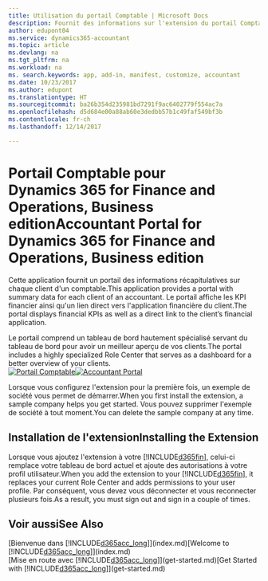 ```yaml
---
title: Utilisation du portail Comptable | Microsoft Docs
description: Fournit des informations sur l'extension du portail Comptable.
author: edupont04
ms.service: dynamics365-accountant
ms.topic: article
ms.devlang: na
ms.tgt_pltfrm: na
ms.workload: na
ms. search.keywords: app, add-in, manifest, customize, accountant
ms.date: 10/23/2017
ms.author: edupont
ms.translationtype: HT
ms.sourcegitcommit: ba26b354d235981bd7291f9ac6402779f554ac7a
ms.openlocfilehash: d5d684e00a88ab60e3dedbb57b1c49faf549bf3b
ms.contentlocale: fr-ch
ms.lasthandoff: 12/14/2017

---
```

# <a name="accountant-portal-for-dynamics-365-for-finance-and-operations-business-edition"></a><span data-ttu-id="2b0ca-103">Portail Comptable pour Dynamics 365 for Finance and Operations, Business edition</span><span class="sxs-lookup"><span data-stu-id="2b0ca-103">Accountant Portal for Dynamics 365 for Finance and Operations, Business edition</span></span>
<span data-ttu-id="2b0ca-104">Cette application fournit un portail des informations récapitulatives sur chaque client d'un comptable.</span><span class="sxs-lookup"><span data-stu-id="2b0ca-104">This application provides a portal with summary data for each client of an accountant.</span></span> <span data-ttu-id="2b0ca-105">Le portail affiche les KPI financier ainsi qu'un lien direct vers l'application financière du client.</span><span class="sxs-lookup"><span data-stu-id="2b0ca-105">The portal displays financial KPIs as well as a direct link to the client’s financial application.</span></span>  

<span data-ttu-id="2b0ca-106">Le portail comprend un tableau de bord hautement spécialisé servant du tableau de bord pour avoir un meilleur aperçu de vos clients.</span><span class="sxs-lookup"><span data-stu-id="2b0ca-106">The portal includes a highly specialized Role Center that serves as a dashboard for a better overview of your clients.</span></span>  
<span data-ttu-id="2b0ca-107">[![Portail Comptable](./media/accountant-get-started/accountant-dashboard.png)](https://go.microsoft.com/fwlink/?linkid=851257)</span><span class="sxs-lookup"><span data-stu-id="2b0ca-107">[![Accountant Portal](./media/accountant-get-started/accountant-dashboard.png)](https://go.microsoft.com/fwlink/?linkid=851257)</span></span>

<span data-ttu-id="2b0ca-108">Lorsque vous configurez l'extension pour la première fois, un exemple de société vous permet de démarrer.</span><span class="sxs-lookup"><span data-stu-id="2b0ca-108">When you first install the extension, a sample company helps you get started.</span></span> <span data-ttu-id="2b0ca-109">Vous pouvez supprimer l'exemple de société à tout moment.</span><span class="sxs-lookup"><span data-stu-id="2b0ca-109">You can delete the sample company at any time.</span></span>  

## <a name="installing-the-extension"></a><span data-ttu-id="2b0ca-110">Installation de l'extension</span><span class="sxs-lookup"><span data-stu-id="2b0ca-110">Installing the Extension</span></span>
<span data-ttu-id="2b0ca-111">Lorsque vous ajoutez l'extension à votre [!INCLUDE[d365fin](includes/d365fin_md.md)], celui-ci remplace votre tableau de bord actuel et ajoute des autorisations à votre profil utilisateur.</span><span class="sxs-lookup"><span data-stu-id="2b0ca-111">When you add the extension to your [!INCLUDE[d365fin](includes/d365fin_md.md)], it replaces your current Role Center and adds permissions to your user profile.</span></span> <span data-ttu-id="2b0ca-112">Par conséquent, vous devez vous déconnecter et vous reconnecter plusieurs fois.</span><span class="sxs-lookup"><span data-stu-id="2b0ca-112">As a result, you must sign out and sign in a couple of times.</span></span>  

## <a name="see-also"></a><span data-ttu-id="2b0ca-113">Voir aussi</span><span class="sxs-lookup"><span data-stu-id="2b0ca-113">See Also</span></span>
<span data-ttu-id="2b0ca-114">[Bienvenue dans [!INCLUDE[d365acc_long](includes/d365acc_long_md.md)]](index.md)</span><span class="sxs-lookup"><span data-stu-id="2b0ca-114">[Welcome to [!INCLUDE[d365acc_long](includes/d365acc_long_md.md)]](index.md)</span></span>  
<span data-ttu-id="2b0ca-115">[Mise en route avec [!INCLUDE[d365acc_long](includes/d365acc_long_md.md)]](get-started.md)</span><span class="sxs-lookup"><span data-stu-id="2b0ca-115">[Get Started with [!INCLUDE[d365acc_long](includes/d365acc_long_md.md)]](get-started.md)</span></span>  

